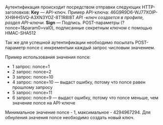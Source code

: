 Аутентификация происходит посредством отправки следующих HTTP-заголовков:
**Key** — API-ключ. Пример API-ключа: 46G9R9D6-WJ77XOIP-XH9HH5VQ-A3XN3YOZ-8T1R8I8T
*API -ключ создается в профиле, раздел API-ключи.*
**Sign** — Подпись. POST-параметры (?nonce=1&param0=val0), подписанные секретным ключом с помощью HMAC-SHA512

Так же для успешной аутентификации необходимо посылать POST-параметр nonce с инкрементым каждый запрос числовым значением.

Пример использования значения nonce:
- 1 запрос: nonce=1
- 2 запрос: nonce=2
- 3 запрос: nonce=10
- 4 запрос: nonce=10 — выдаст ошибку, потому что nonce равен прошлому запросу
- 5 запрос: nonce=11
- 6 запрос: nonce=9 — выдаст ошибку, потому что nonce меньше, чем значение nonce на API-ключе

Минимальное значение nonce - 1, максимальное - 4294967294.
Для обнуления значения nonce необходимо создать новый ключ.
